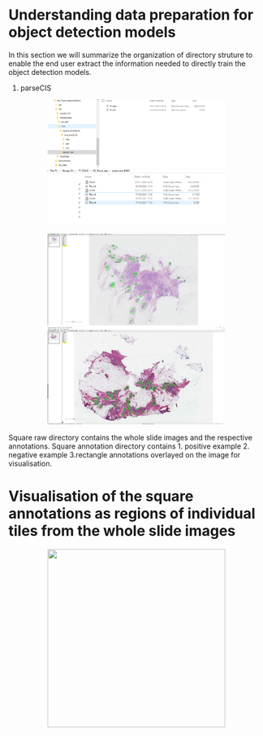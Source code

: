 # Understanding data preparation for object detection models 

In this section we will summarize the organization of directory struture to enable the end user extract the information needed to directly train the object detection models.

1. parseCIS

<p align="center">
  <img src="training_material/tree_structure.png" width="350"/>
  <img src="training_material/tree_svs_demo.PNG" width="350"/>
</p>

<p align="center">
  <img src="training_material/train_square_demo.png" width="350"/>
  <img src="training_material/train_svs_demo.png" width="350"/>
</p>
 
                            
Square raw directory contains the whole slide images and the respective annotations.
Square annotation directory contains 
    1. positive example 
    2. negative example 
    3.rectangle annotations overlayed on the image for visualisation.

# Visualisation of the square annotations as regions of individual tiles from the whole slide images
<p align="center">
  <img src=".CIS/PrepareData/SSD/training_material/test_square_annotaions_DCIS_movie.gif" width="350" height="350"/>
</p>

